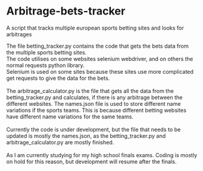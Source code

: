 # Arbitrage-bets-tracker
A script that tracks multiple european sports betting sites and looks for arbitrages<br />

The file betting_tracker.py contains the code that gets the bets data from the multiple sports betting sites.<br />
The code utilises on some websites selenium webdriver, and on others the normal requests python library.<br />
Selenium is used on some sites because these sites use more complicated get requests to give the data for the bets.<br />
<br />
The arbitrage_calculator.py is the file that gets all the data from the betting_tracker.py and calculates, if there is any arbitrage between the different websites.
The names.json file is used to store different name variations if the sports teams. This is because different betting websites have different name variations for the same teams.<br />
<br />
Currently the code is under development, but the file that needs to be updated is mostly the names.json, as the betting_tracker.py and arbitrage_calculator.py are mostly finished.<br />
<br />
As I am currently studying for my high school finals exams. Coding is mostly on hold for this reason, but development will resume after the finals.<br />
